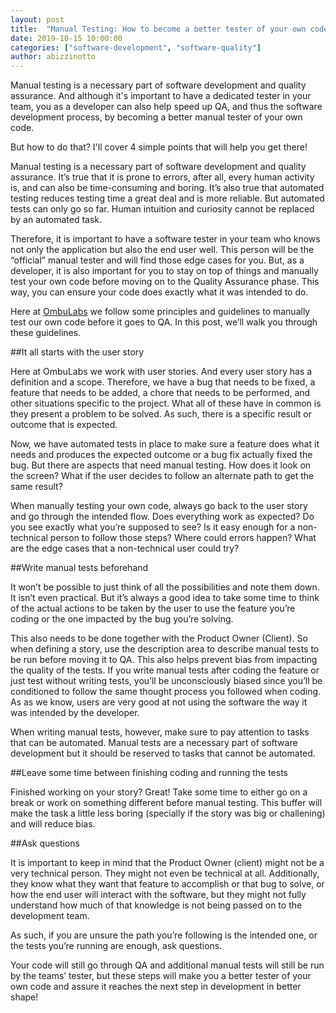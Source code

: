 ```yaml
---
layout: post
title:  "Manual Testing: How to become a better tester of your own code"
date: 2019-10-15 10:00:00
categories: ["software-development", "software-quality"]
author: abizzinotto
---
```


Manual testing is a necessary part of software development and quality assurance. And although it's important to have a dedicated tester in your team, you as a developer can also help speed up QA, and thus the software development process, by becoming a better manual tester of your own code.

But how to do that? I'll cover 4 simple points that will help you get there!

<!--more-->

Manual testing is a necessary part of software development and quality assurance. It’s true that it is prone to errors, after all, every human activity is, and can also be time-consuming and boring. It’s also true that automated testing reduces testing time a great deal and is more reliable. But automated tests can only go so far. Human intuition and curiosity cannot be replaced by an automated task.

Therefore, it is important to have a software tester in your team who knows not only the application but also the end user well. This person will be the “official” manual tester and will find those edge cases for you. But, as a developer, it is also important for you to stay on top of things and manually test your own code before moving on to the Quality Assurance phase. This way, you can ensure your code does exactly what it was intended to do.

Here at [OmbuLabs](https://www.ombulabs.com) we follow some principles and guidelines to manually test our own code before it goes to QA. In this post, we’ll walk you through these guidelines.

##It all starts with the user story

Here at OmbuLabs we work with user stories. And every user story has a definition and a scope. Therefore, we have a bug that needs to be fixed, a feature that needs to be added, a chore that needs to be performed, and other situations specific to the project. What all of these have in common is they present a problem to be solved. As such, there is a specific result or outcome that is expected.

Now, we have automated tests in place to make sure a feature does what it needs and produces the expected outcome or a bug fix actually fixed the bug. But there are aspects that need manual testing. How does it look on the screen? What if the user decides to follow an alternate path to get the same result?

When manually testing your own code, always go back to the user story and go through the intended flow. Does everything work as expected? Do you see exactly what you’re supposed to see? Is it easy enough for a non-technical person to follow those steps? Where could errors happen? What are the edge cases that a non-technical user could try?

##Write manual tests beforehand

It won’t be possible to just think of all the possibilities and note them down. It isn’t even practical. But it’s always a good idea to take some time to think of the actual actions to be taken by the user to use the feature you’re coding or the one impacted by the bug you’re solving.

This also needs to be done together with the Product Owner (Client). So when defining a story, use the description area to describe manual tests to be run before moving it to QA. This also helps prevent bias from impacting the quality of the tests. If you write manual tests after coding the feature or just test without writing tests, you’ll be unconsciously biased since you’ll be conditioned to follow the same thought process you followed when coding. As as we know, users are very good at not using the software the way it was intended by the developer.

When writing manual tests, however, make sure to pay attention to tasks that can be automated. Manual tests are a necessary part of software development but it should be reserved to tasks that cannot be automated.

##Leave some time between finishing coding and running the tests

Finished working on your story? Great! Take some time to either go on a break or work on something different before manual testing. This buffer will make the task a little less boring (specially if the story was big or challening) and will reduce bias.

##Ask questions

It is important to keep in mind that the Product Owner (client) might not be a very technical person. They might not even be technical at all. Additionally, they know what they want that feature to accomplish or that bug to solve, or how the end user will interact with the software, but they might not fully understand how much of that knowledge is not being passed on to the development team.

As such, if you are unsure the path you’re following is the intended one, or the tests you’re running are enough, ask questions.

Your code will still go through QA and additional manual tests will still be run by the teams’ tester, but these steps will make you a better tester of your own code and assure it reaches the next step in development in better shape!
